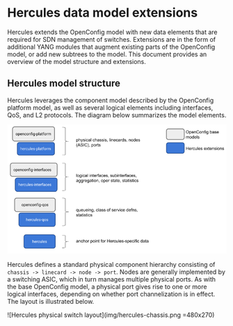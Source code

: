 # Hercules data model extensions

Hercules extends the OpenConfig model with new data elements that are required
for SDN management of switches.  Extensions are in the form of additional YANG
modules that augment existing parts of the OpenConfig model, or add new subtrees
to the model.  This document provides an overview of the model structure and
extensions.

## Hercules model structure

Hercules leverages the component model described by the OpenConfig
platform model, as well as several logical elements including interfaces, QoS,
and L2 protocols.  The diagram below summarizes the model elements.

![Hercules models](img/hercules-modeling.png)

Hercules defines a standard physical component hierarchy consisting of `chassis
-> linecard -> node -> port`.  Nodes are generally implemented by a switching
ASIC, which in turn manages multiple physical ports.  As with the base
OpenConfig model, a physical port gives rise to one or more logical interfaces,
depending on whether port channelization is in effect.  The layout is
illustrated below.

![Hercules physical switch layout](img/hercules-chassis.png =480x270)
